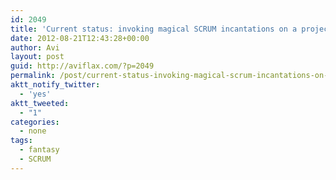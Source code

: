 ```yaml
---
id: 2049
title: 'Current status: invoking magical SCRUM incantations on a project. Success is sure to follow!'
date: 2012-08-21T12:43:28+00:00
author: Avi
layout: post
guid: http://aviflax.com/?p=2049
permalink: /post/current-status-invoking-magical-scrum-incantations-on-a-project-success-is-sure-to-follow/
aktt_notify_twitter:
  - 'yes'
aktt_tweeted:
  - "1"
categories:
  - none
tags:
  - fantasy
  - SCRUM
---
```

